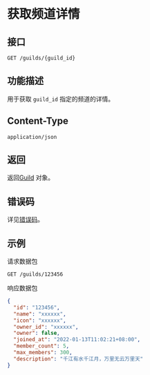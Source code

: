 # 获取频道详情

## 接口

`GET /guilds/{guild_id}`

## 功能描述

用于获取 `guild_id` 指定的频道的详情。

## Content-Type

`application/json`

## 返回

返回[Guild](model.md#guild) 对象。

## 错误码

详见[错误码](../../../../gateway/error/error.md)。

## 示例

请求数据包

```shell
GET /guilds/123456
```

响应数据包

```json
{
  "id": "123456",
  "name": "xxxxxx",
  "icon": "xxxxxx",
  "owner_id": "xxxxxx",
  "owner": false,
  "joined_at": "2022-01-13T11:02:21+08:00",
  "member_count": 5,
  "max_members": 300,
  "description": "千江有水千江月，万里无云万里天"
}
```
